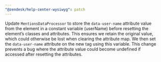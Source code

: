 ```yaml
---
"@zendesk/help-center-wysiwyg": patch
---
```


Update `MentionsDataProcessor` to store the `data-user-name` attribute value from the <span> element in a constant variable (userName) before resetting the element’s classes and attributes. This ensures we retain the original value, which could otherwise be lost when clearing the attribute map. We then set the `data-user-name` attribute on the new <x-zendesk-user> tag using this variable. This change prevents a bug where the attribute value could become undefined if accessed after resetting the attributes.